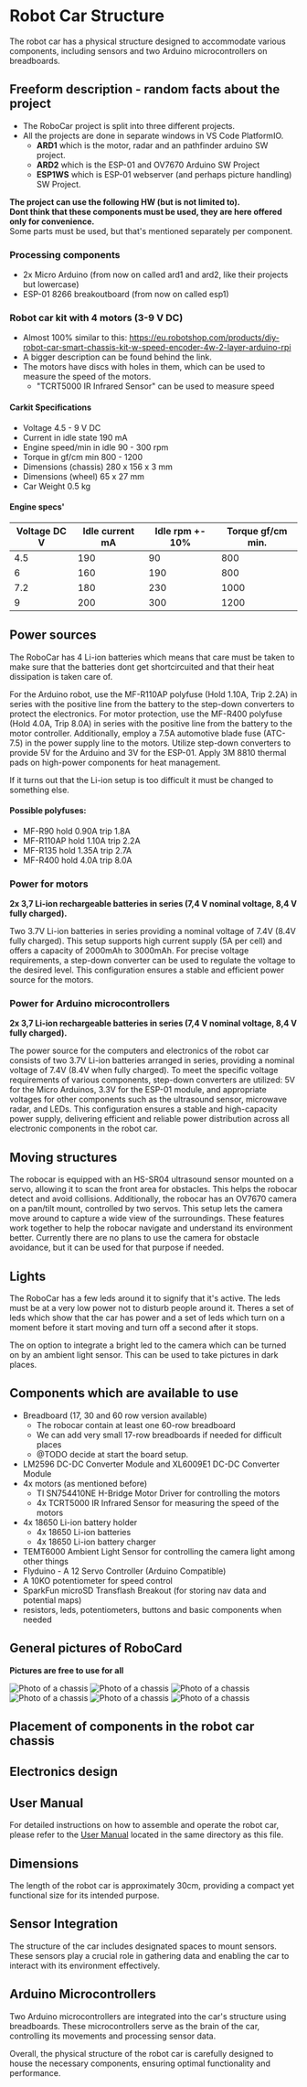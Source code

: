# Robot Car Structure

The robot car has a physical structure designed to accommodate various components, including sensors and two Arduino microcontrollers on breadboards.

## Freeform description - random facts about the project
- The RoboCar project is split into three different projects.
- All the projects are done in separate windows in VS Code PlatformIO.
    - **ARD1** which is the motor, radar and an pathfinder arduino SW project. 
    - **ARD2** which is the ESP-01 and OV7670 Arduino SW Project
    - **ESP1WS** which is ESP-01 webserver (and perhaps picture handling) SW Project.

**The project can use the following HW (but is not limited to).**<br>
**Dont think that these components must be used, they are here offered only for convenience.**<br>
Some parts must be used, but that's mentioned separately per component.
### Processing components
- 2x Micro Arduino (from now on called ard1 and ard2, like their projects but lowercase)
- ESP-01 8266 breakoutboard (from now on called esp1)

### Robot car kit with 4 motors (3-9 V DC)
- Almost 100% similar to this: https://eu.robotshop.com/products/diy-robot-car-smart-chassis-kit-w-speed-encoder-4w-2-layer-arduino-rpi
- A bigger description can be found behind the link. 
- The motors have discs with holes in them, which can be used to measure the speed of the motors.  
    - "TCRT5000 IR Infrared Sensor" can be used to measure speed

#### Carkit Specifications
- Voltage 4.5 - 9 V DC
- Current in idle state 190 mA
- Engine speed/min in idle 90 - 300 rpm
- Torque in gf/cm min 800 - 1200
- Dimensions (chassis) 280 x 156 x 3 mm
- Dimensions (wheel) 65 x 27 mm
- Car Weight 0.5 kg

#### Engine specs'
| Voltage DC V | Idle current mA | Idle rpm +- 10% | Torque gf/cm min. |
|--------------|-----------------|-----------------|-------------------|
| 4.5          | 190             | 90              | 800               |
| 6            | 160             | 190             | 800               |
| 7.2          | 180             | 230             | 1000              |
| 9            | 200             | 300             | 1200              |

## Power sources

The RoboCar has 4 Li-ion batteries which means that care must be taken to make sure that the 
batteries dont get shortcircuited and that their heat dissipation is taken care of.

For the Arduino robot, use the MF-R110AP polyfuse (Hold 1.10A, Trip 2.2A) in series with the 
positive line from the battery to the step-down converters to protect the electronics. For motor 
protection, use the MF-R400 polyfuse (Hold 4.0A, Trip 8.0A) in series with the positive line 
from the battery to the motor controller. Additionally, employ a 7.5A automotive blade fuse (ATC-7.5) 
in the power supply line to the motors. Utilize step-down converters to provide 5V for the 
Arduino and 3V for the ESP-01. Apply 3M 8810 thermal pads on high-power components for heat management.

If it turns out that the Li-ion setup is too difficult it must be changed to something else.

#### Possible polyfuses:
- MF-R90 hold 0.90A trip 1.8A
- MF-R110AP hold 1.10A trip 2.2A
- MF-R135 hold 1.35A trip 2.7A
- MF-R400 hold 4.0A trip 8.0A

### Power for motors
**2x 3,7 Li-ion rechargeable batteries in series (7,4 V nominal voltage, 8,4 V fully charged).**

Two 3.7V Li-ion batteries in series providing a nominal voltage of 7.4V (8.4V fully charged). 
This setup supports high current supply (5A per cell) and offers a capacity of 2000mAh to 3000mAh. 
For precise voltage requirements, a step-down converter can be used to regulate the voltage to 
the desired level. This configuration ensures a stable and efficient power source for the motors.

### Power for Arduino microcontrollers
**2x 3,7 Li-ion rechargeable batteries in series (7,4 V nominal voltage, 8,4 V fully charged).**

The power source for the computers and electronics of the robot car consists of two 3.7V Li-ion 
batteries arranged in series, providing a nominal voltage of 7.4V (8.4V when fully charged). 
To meet the specific voltage requirements of various components, step-down converters are utilized: 
5V for the Micro Arduinos, 3.3V for the ESP-01 module, and appropriate voltages for other components 
such as the ultrasound sensor, microwave radar, and LEDs. This configuration ensures a stable 
and high-capacity power supply, delivering efficient and reliable power distribution across all 
electronic components in the robot car.

## Moving structures
The robocar is equipped with an HS-SR04 ultrasound sensor mounted on a servo, allowing it to scan 
the front area for obstacles. This helps the robocar detect and avoid collisions. Additionally, 
the robocar has an OV7670 camera on a pan/tilt mount, controlled by two servos. This setup lets 
the camera move around to capture a wide view of the surroundings. These features work together 
to help the robocar navigate and understand its environment better. Currently there are no plans
to use the camera for obstacle avoidance, but it can be used for that purpose if needed.

## Lights
The RoboCar has a few leds around it to signify that it's active. The leds must be at a very low
power not to disturb people around it. Theres a set of leds which show that the car has power and
a set of leds which turn on a moment before it start moving and turn off a second after it stops.

The on option to integrate a bright led to the camera which can be turned on by an ambient light
sensor. This can be used to take pictures in dark places.

## Components which are available to use
- Breadboard (17, 30 and 60 row version available)
    - The robocar contain at least one 60-row breadboard
    - We can add very small 17-row breadboards if needed for difficult places
    - @TODO decide at start the board setup. 
- LM2596 DC-DC Converter Module and XL6009E1 DC-DC Converter Module
- 4x motors (as mentioned before)
    - TI SN754410NE H-Bridge Motor Driver for controlling the motors
    - 4x TCRT5000 IR Infrared Sensor for measuring the speed of the motors
- 4x 18650 Li-ion battery holder
    - 4x 18650 Li-ion batteries
    - 4x 18650 Li-ion battery charger
- TEMT6000 Ambient Light Sensor for controlling the camera light among other things
- Flyduino - A 12 Servo Controller (Arduino Compatible)
- A 10KO potentiometer for speed control
- SparkFun microSD Transflash Breakout (for storing nav data and potential maps)
- resistors, leds, potentiometers, buttons and basic components when needed

## General pictures of RoboCard

**Pictures are free to use for all** 

![Photo of a chassis](11_chassis.jpg)
![Photo of a chassis](1_chassis.jpg)
![Photo of a chassis](2_chassis.jpg)
![Photo of a chassis](22_chassis.jpg)
![Photo of a chassis](3_motor.jpg)
![Photo of a chassis](4_corner.jpg)

## Placement of components in the robot car chassis



## Electronics design



## User Manual
For detailed instructions on how to assemble and operate the robot car, please refer to the [User Manual](./manual.pdf) located in the same directory as this file.


## Dimensions
The length of the robot car is approximately 30cm, providing a compact yet functional size for its intended purpose.

## Sensor Integration
The structure of the car includes designated spaces to mount sensors. These sensors play a crucial role in gathering data and enabling the car to interact with its environment effectively.

## Arduino Microcontrollers
Two Arduino microcontrollers are integrated into the car's structure using breadboards. These microcontrollers serve as the brain of the car, controlling its movements and processing sensor data.

Overall, the physical structure of the robot car is carefully designed to house the necessary components, ensuring optimal functionality and performance.
